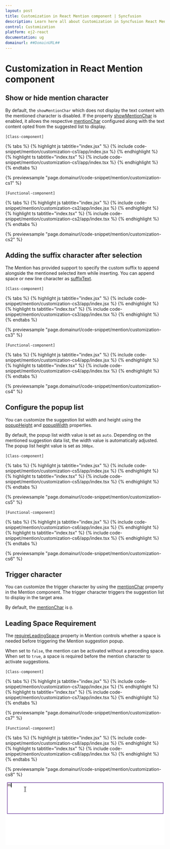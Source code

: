 ```yaml
---
layout: post
title: Customization in React Mention component | Syncfusion
description: Learn here all about Customization in Syncfusion React Mention component of Syncfusion Essential JS 2 and more.
control: Customization 
platform: ej2-react
documentation: ug
domainurl: ##DomainURL##
---
```


# Customization in React Mention component

## Show or hide mention character

By default, the `showMentionChar` which does not display the text content with the mentioned character is disabled. If the property [showMentionChar](https://ej2.syncfusion.com/react/documentation/api/mention/#showmentionchar) is enabled, it allows the respective [mentionChar](https://ej2.syncfusion.com/react/documentation/api/mention/#mentionchar) configured along with the text content opted from the suggested list to display.

`[Class-component]`

{% tabs %}
{% highlight js tabtitle="index.jsx" %}
{% include code-snippet/mention/customization-cs1/app/index.jsx %}
{% endhighlight %}
{% highlight ts tabtitle="index.tsx" %}
{% include code-snippet/mention/customization-cs1/app/index.tsx %}
{% endhighlight %}
{% endtabs %}

 {% previewsample "page.domainurl/code-snippet/mention/customization-cs1" %}

`[Functional-component]`

{% tabs %}
{% highlight js tabtitle="index.jsx" %}
{% include code-snippet/mention/customization-cs2/app/index.jsx %}
{% endhighlight %}
{% highlight ts tabtitle="index.tsx" %}
{% include code-snippet/mention/customization-cs2/app/index.tsx %}
{% endhighlight %}
{% endtabs %}

 {% previewsample "page.domainurl/code-snippet/mention/customization-cs2" %}

## Adding the suffix character after selection

The Mention has provided support to specify the custom suffix to append alongside the mentioned selected item while inserting. You can append space or new line character as [suffixText](https://ej2.syncfusion.com/react/documentation/api/mention/#suffixtext).

`[Class-component]`

{% tabs %}
{% highlight js tabtitle="index.jsx" %}
{% include code-snippet/mention/customization-cs3/app/index.jsx %}
{% endhighlight %}
{% highlight ts tabtitle="index.tsx" %}
{% include code-snippet/mention/customization-cs3/app/index.tsx %}
{% endhighlight %}
{% endtabs %}

 {% previewsample "page.domainurl/code-snippet/mention/customization-cs3" %}

`[Functional-component]`

{% tabs %}
{% highlight js tabtitle="index.jsx" %}
{% include code-snippet/mention/customization-cs4/app/index.jsx %}
{% endhighlight %}
{% highlight ts tabtitle="index.tsx" %}
{% include code-snippet/mention/customization-cs4/app/index.tsx %}
{% endhighlight %}
{% endtabs %}

 {% previewsample "page.domainurl/code-snippet/mention/customization-cs4" %}

## Configure the popup list

You can customize the suggestion list width and height using the [popupHeight](https://ej2.syncfusion.com/react/documentation/api/mention/#popupheight) and [popupWidth](https://ej2.syncfusion.com/react/documentation/api/mention/#popupwidth) properties.

By default, the popup list width value is set as `auto`. Depending on the mentioned suggestion data list, the width value is automatically adjusted. The popup list height value is set as `300px`.

`[Class-component]`

{% tabs %}
{% highlight js tabtitle="index.jsx" %}
{% include code-snippet/mention/customization-cs5/app/index.jsx %}
{% endhighlight %}
{% highlight ts tabtitle="index.tsx" %}
{% include code-snippet/mention/customization-cs5/app/index.tsx %}
{% endhighlight %}
{% endtabs %}

 {% previewsample "page.domainurl/code-snippet/mention/customization-cs5" %}

`[Functional-component]`

{% tabs %}
{% highlight js tabtitle="index.jsx" %}
{% include code-snippet/mention/customization-cs6/app/index.jsx %}
{% endhighlight %}
{% highlight ts tabtitle="index.tsx" %}
{% include code-snippet/mention/customization-cs6/app/index.tsx %}
{% endhighlight %}
{% endtabs %}

 {% previewsample "page.domainurl/code-snippet/mention/customization-cs6" %}

## Trigger character

You can customize the trigger character by using the [mentionChar](https://help.syncfusion.com/cr/aspnetmvc-js2/Syncfusion.EJ2.DropDowns.Mention.html#Syncfusion_EJ2_DropDowns_Mention_MentionChar) property in the Mention component. The trigger character triggers the suggestion list to display in the target area.

By default, the [mentionChar](https://help.syncfusion.com/cr/aspnetmvc-js2/Syncfusion.EJ2.DropDowns.Mention.html#Syncfusion_EJ2_DropDowns_Mention_MentionChar) is `@`.

## Leading Space Requirement

The [requireLeadingSpace](https://ej2.syncfusion.com/react/documentation/api/mention/#requireleadingspace) property in Mention controls whether a space is needed before triggering the Mention suggestion popup. 

When set to `false`, the mention can be activated without a preceding space. When set to `true`, a space is required before the mention character to activate suggestions.

`[Class-component]`

{% tabs %}
{% highlight js tabtitle="index.jsx" %}
{% include code-snippet/mention/customization-cs7/app/index.jsx %}
{% endhighlight %}
{% highlight ts tabtitle="index.tsx" %}
{% include code-snippet/mention/customization-cs7/app/index.tsx %}
{% endhighlight %}
{% endtabs %}

 {% previewsample "page.domainurl/code-snippet/mention/customization-cs7" %}

`[Functional-component]`

{% tabs %}
{% highlight js tabtitle="index.jsx" %}
{% include code-snippet/mention/customization-cs8/app/index.jsx %}
{% endhighlight %}
{% highlight ts tabtitle="index.tsx" %}
{% include code-snippet/mention/customization-cs8/app/index.tsx %}
{% endhighlight %}
{% endtabs %}

 {% previewsample "page.domainurl/code-snippet/mention/customization-cs8" %}

![Leading Space Requirement](./images/required_leading_space.gif)
